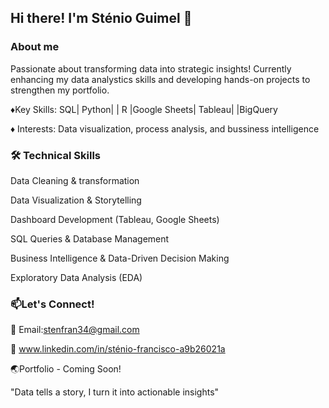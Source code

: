 ## Hi there! I'm Sténio Guimel 👋

### About me
Passionate about transforming data into strategic insights! Currently enhancing my data analystics skills and developing hands-on projects to strengthen my portfolio.

 ♦️Key Skills: SQL| Python| | R |Google Sheets| Tableau| |BigQuery
 
  ♦️ Interests: Data visualization, process analysis, and bussiness intelligence

### 🛠️ Technical Skills 
Data Cleaning & transformation

Data Visualization & Storytelling

Dashboard Development (Tableau, Google Sheets)

SQL Queries & Database Management

Business Intelligence & Data-Driven Decision Making

Exploratory Data Analysis (EDA)

### 📫Let's Connect!
📧 Email:stenfran34@gmail.com

 💼 www.linkedin.com/in/sténio-francisco-a9b26021a

 🌏Portfolio - Coming Soon!

"Data tells a story, I turn it into actionable insights"
<!--
**guimelfrancisco2024/guimelfrancisco2024** is a ✨ _special_ ✨ repository because its `README.md` (this file) appears on your GitHub profile.

Here are some ideas to get you started:

- 🔭 I’m currently working on ...
- 🌱 I’m currently learning ...
- 👯 I’m looking to collaborate on ...
- 🤔 I’m looking for help with ...
- 💬 Ask me about ...
- 📫 How to reach me: ...
- 😄 Pronouns: ...
- ⚡ Fun fact: ...
-->
